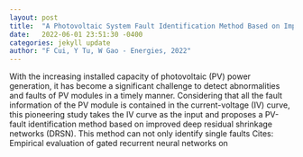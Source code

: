 ```yaml
---
layout: post
title:  "A Photovoltaic System Fault Identification Method Based on Improved Deep Residual Shrinkage Networks"
date:   2022-06-01 23:51:30 -0400
categories: jekyll update
author: "F Cui, Y Tu, W Gao - Energies, 2022"
---
```

With the increasing installed capacity of photovoltaic (PV) power generation, it has become a significant challenge to detect abnormalities and faults of PV modules in a timely manner. Considering that all the fault information of the PV module is contained in the current-voltage (IV) curve, this pioneering study takes the IV curve as the input and proposes a PV-fault identification method based on improved deep residual shrinkage networks (DRSN). This method can not only identify single faults  Cites: Empirical evaluation of gated recurrent neural networks on 